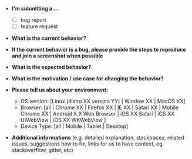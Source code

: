 - **I'm submitting a ...**

  - [ ] bug report
  - [ ] feature request

- **What is the current behavior?**

* **If the current behavior is a bug, please provide the steps to reproduce and join a screenshot when possible**

* **What is the expected behavior?**

- **What is the motivation / use case for changing the behavior?**

* **Please tell us about your environment:**

  - OS version: [Linux (distro XX version YY) | Window XX | MacOS XX]
  - Browser: [all | Chrome XX | Firefox XX | IE XX | Safari XX | Mobile Chrome XX | Android X.X Web Browser | iOS XX Safari | iOS XX UIWebView | iOS XX WKWebView ]
  - Device Type: [all | Mobile | Tablet | Desktop]

- **Additional informations** (e.g. detailed explanation, stacktraces, related issues, suggestions how to fix, links for us to have context, eg. stackoverflow, gitter, etc)
